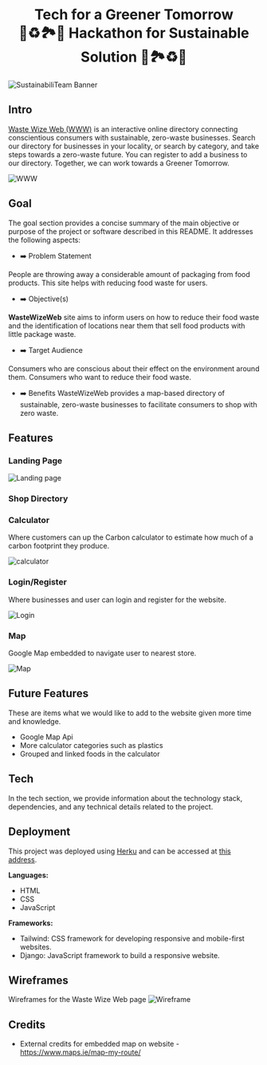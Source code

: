 <h1 align="center">Tech for a Greener Tomorrow <br> 🍃♻️🏞️🌱 Hackathon for Sustainable Solution 🌱🏞️♻️🍃

</h1>

![SustainabiliTeam Banner](static/images/SustainabiliTeam-hack-banner.jpg)

 
## Intro
[Waste Wize Web (WWW)](https://wastewizeweb-b57952658889.herokuapp.com/) is an interactive online directory connecting conscientious consumers with sustainable, zero-waste businesses.
Search our directory for businesses in your locality, or search by category, and take steps towards a zero-waste future.
You can register to add a business to our directory.
Together, we can work towards a Greener Tomorrow.

![WWW](static/images/image.png)

## Goal
The goal section provides a concise summary of the main objective or purpose of the project or software described in this README. It addresses the following aspects:

- ➡️ Problem Statement

People are throwing away a considerable amount of packaging from food products. This site helps with reducing food waste for users.
  
- ➡️ Objective(s)

**WasteWizeWeb** site aims to inform users on how to reduce their food waste and the identification of locations near them that sell food products with little package waste.
  
- ➡️ Target Audience

Consumers who are conscious about their effect on the environment around them. Consumers who want to reduce their food waste.
  
- ➡️ Benefits
WasteWizeWeb provides a map-based directory of sustainable, zero-waste businesses to facilitate consumers to shop with zero waste.

## Features

### Landing Page
![Landing page](static/images/hack-landing.jpg)

### Shop Directory

### Calculator 

Where customers can up the Carbon calculator to estimate how much of a carbon footprint they produce. 

![calculator](static/images/cal-sc.png)

### Login/Register 
Where businesses and user can login and register for the website.

![Login](static/images/login-sc.jpg)

### Map
Google Map embedded to navigate user to nearest store.

![Map](static/images/map-sc.jpg)

## Future Features 
These are items what we would like to add to the website given more time and knowledge.
 - Google Map Api
 - More calculator categories such as plastics
 - Grouped and linked foods in the calculator

## Tech
In the tech section, we provide information about the technology stack, dependencies, and any technical details related to the project.

## Deployment 
This project was deployed using [Herku](https://www.heroku.com/) and can be accessed at [this address](https://wastewizeweb-b57952658889.herokuapp.com/).

**Languages:**
* HTML
* CSS
* JavaScript

**Frameworks:**
* Tailwind: CSS framework for developing responsive and mobile-first websites.
* Django: JavaScript framework to build a responsive website.
  
## Wireframes

Wireframes for the Waste Wize Web page 
![Wireframe](static/images/desktop-wireframe.png)


## Credits
- External credits for embedded map on website - https://www.maps.ie/map-my-route/